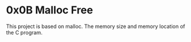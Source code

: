 # 0x0B Malloc Free
This project is based on malloc. The memory size and memory location of the C program.
